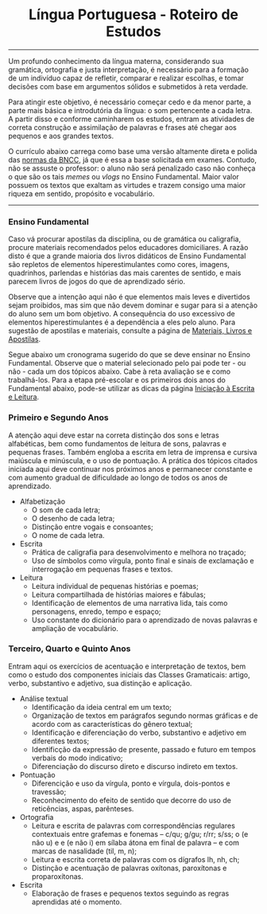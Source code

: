 <h1 align="center">Língua Portuguesa - Roteiro de Estudos</h1>

---

Um profundo conhecimento da língua materna, considerando sua gramática, ortografia e justa interpretação, é necessário para a formação de um indivíduo capaz de refletir, comparar e realizar escolhas, e tomar decisões com base em argumentos sólidos e submetidos à reta verdade.

Para atingir este objetivo, é necessário começar cedo e da menor parte, a parte mais básica e introdutória da língua: o som pertencente a cada letra. A partir disso e conforme caminharem os estudos, entram as atividades de correta construção e assimilação de palavras e frases até chegar aos pequenos e aos grandes textos.

O currículo abaixo carrega como base uma versão altamente direta e polida das [normas da BNCC](https://www.alex.pro.br/BNCC%20L%C3%ADngua%20Portuguesa.pdf), já que é essa a base solicitada em exames. Contudo, não se assuste o professor: o aluno não será penalizado caso não conheça o que são os tais _memes_ ou _vlogs_ no Ensino Fundamental. Maior valor possuem os textos que exaltam as virtudes e trazem consigo uma maior riqueza em sentido, propósito e vocabulário.

---

### Ensino Fundamental

Caso vá procurar apostilas da disciplina, ou de gramática ou caligrafia, procure materiais recomendados pelos educadores domiciliares. A razão disto é que a grande maioria dos livros didáticos de Ensino Fundamental são repletos de elementos hiperestimulantes como cores, imagens, quadrinhos, parlendas e histórias das mais carentes de sentido, e mais parecem livros de jogos do que de aprendizado sério.

Observe que a intenção aqui não é que elementos mais leves e divertidos sejam proibidos, mas sim que não devem dominar e sugar para si a atenção do aluno sem um bom objetivo. A consequência do uso excessivo de elementos hiperestimulantes é a dependência a eles pelo aluno. Para sugestão de apostilas e materiais, consulte a página de [Materiais, Livros e Apostilas](Língua_Portuguesa/Materiais_Livros_e_Apostilas).

Segue abaixo um cronograma sugerido do que se deve ensinar no Ensino Fundamental. Observe que o material selecionado pelo pai pode ter - ou não - cada um dos tópicos abaixo. Cabe à reta avaliação se e como trabalhá-los. Para a etapa pré-escolar e os primeiros dois anos do Fundamental abaixo, pode-se utilizar as dicas da página [Iniciação à Escrita e Leitura](Língua_Portuguesa/Iniciação_a_Escrita_e_Leitura).

### Primeiro e Segundo Anos

A atenção aqui deve estar na correta distinção dos sons e letras alfabéticas, bem como fundamentos de leitura de sons, palavras e pequenas frases. Também engloba a escrita em letra de imprensa e cursiva maiúscula e minúscula, e o uso de pontuação. A prática dos tópicos citados iniciada aqui deve continuar nos próximos anos e permanecer constante e com aumento gradual de dificuldade ao longo de todos os anos de aprendizado.

- Alfabetização
  - O som de cada letra;
  - O desenho de cada letra;
  - Distinção entre vogais e consoantes;
  - O nome de cada letra.
- Escrita
  - Prática de caligrafia para desenvolvimento e melhora no traçado;
  - Uso de símbolos como vírgula, ponto final e sinais de exclamação e interrogação em pequenas frases e textos.
- Leitura
  - Leitura individual de pequenas histórias e poemas;
  - Leitura compartilhada de histórias maiores e fábulas;
  - Identificação de elementos de uma narrativa lida, tais como personagens, enredo, tempo e espaço;
  - Uso constante do dicionário para o aprendizado de novas palavras e ampliação de vocabulário.

### Terceiro, Quarto e Quinto Anos

Entram aqui os exercícios de acentuação e interpretação de textos, bem como o estudo dos componentes iniciais das Classes Gramaticais: artigo, verbo, substantivo e adjetivo, sua distinção e aplicação.

- Análise textual
  - Identificação da ideia central em um texto;
  - Organização de textos em parágrafos segundo normas gráficas e de acordo com as características do gênero textual;
  - Identificação e diferenciação do verbo, substantivo e adjetivo em diferentes textos;
  - Identificção da expressão de presente, passado e futuro em tempos verbais do modo indicativo;
  - Diferenciação do discurso direto e discurso indireto em textos.
- Pontuação
  - Diferencição e uso da vírgula, ponto e vírgula, dois-pontos e travessão;
  - Reconhecimento do efeito de sentido que decorre do uso de reticências, aspas, parênteses.
- Ortografia
  - Leitura e escrita de palavras com correspondências regulares contextuais entre grafemas e fonemas – c/qu; g/gu; r/rr; s/ss; o (e não u) e e (e não i) em sílaba átona em final de palavra – e com marcas de nasalidade (til, m, n);
  - Leitura e escrita correta de palavras com os dígrafos lh, nh, ch;
  - Distinção e acentuação de palavras oxítonas, paroxítonas e proparoxítonas.
- Escrita
  - Elaboração de frases e pequenos textos seguindo as regras aprendidas até o momento.
